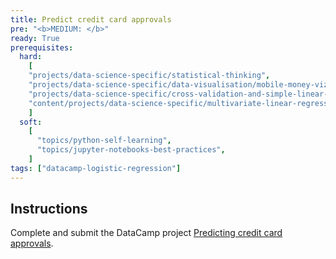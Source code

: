 ```yaml
---
title: Predict credit card approvals
pre: "<b>MEDIUM: </b>"
ready: True
prerequisites:
  hard:
    [
    "projects/data-science-specific/statistical-thinking",
    "projects/data-science-specific/data-visualisation/mobile-money-viz",
    "projects/data-science-specific/cross-validation-and-simple-linear-regression",
    "content/projects/data-science-specific/multivariate-linear-regression",
    ]
  soft:
    [
	  "topics/python-self-learning",
	  "topics/jupyter-notebooks-best-practices",
    ]
tags: ["datacamp-logistic-regression"]
---
```


## Instructions

Complete and submit the DataCamp project [Predicting credit card approvals](https://www.datacamp.com/projects/558).